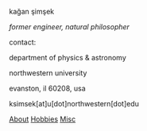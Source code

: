 kağan şimşek

_former engineer, natural philosopher_

contact:

department of physics & astronomy

northwestern university

evanston, il 60208, usa

ksimsek[at]u[dot]northwestern[dot]edu

[About](https://kagsimsek.github.io/about)  [Hobbies](https://kagsimsek.github.io/hobbies) [Misc](https://kagsimsek.github.io/misc)

